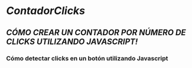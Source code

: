 # **_ContadorClicks_**

## **_CÓMO CREAR UN CONTADOR POR NÚMERO DE CLICKS UTILIZANDO JAVASCRIPT!_**

### Cómo detectar clicks en un botón utilizando Javascript
